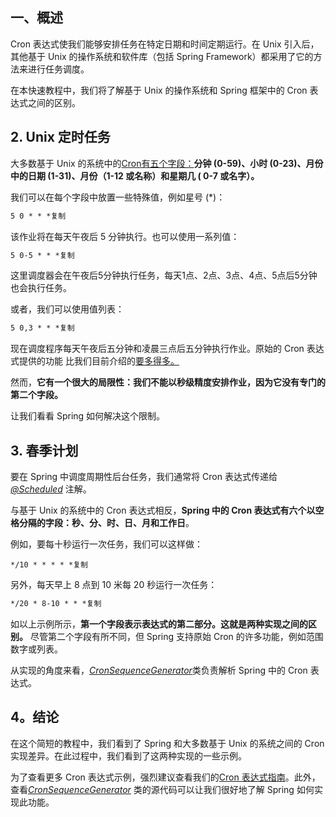 ## 一、概述

Cron 表达式使我们能够安排任务在特定日期和时间定期运行。在 Unix 引入后，其他基于 Unix 的操作系统和软件库（包括 Spring Framework）都采用了它的方法来进行任务调度。

在本快速教程中，我们将了解基于 Unix 的操作系统和 Spring 框架中的 Cron 表达式之间的区别。

## 2. Unix 定时任务

大多数基于 Unix 的系统中的[Cron有五个字段：](https://www.manpagez.com/man/5/crontab/)**分钟 (0-59)、小时 (0-23)、月份中的日期 (1-31)、月份（1-12 或名称）和星期几 ( 0-7 或名字）。**

我们可以在每个字段中放置一些特殊值，例如星号 (*)：

```markdown
5 0 * * *复制
```

该作业将在每天午夜后 5 分钟执行。也可以使用一系列值：

```apache
5 0-5 * * *复制
```

这里调度器会在午夜后5分钟执行任务，每天1点、2点、3点、4点、5点后5分钟也会执行任务。

或者，我们可以使用值列表：

```apache
5 0,3 * * *复制
```

现在调度程序每天午夜后五分钟和凌晨三点后五分钟执行作业。原始的 Cron 表达式提供的功能 比我们目前介绍的[要多得多。](https://www.baeldung.com/cron-expressions)

然而，**它有一个很大的局限性：我们不能以秒级精度安排作业，因为它没有专门的第二个字段。**

让我们看看 Spring 如何解决这个限制。

## 3. 春季计划

要在 Spring 中调度周期性后台任务，我们通常将 Cron 表达式传递给 *[@Scheduled](https://www.baeldung.com/spring-scheduled-tasks#schedule-a-task-using-cron-expressions)* 注解。

与基于 Unix 的系统中的 Cron 表达式相反，**Spring 中的 Cron 表达式有六个以空格分隔的字段：秒、分、时、日、月和工作日**。

例如，要每十秒运行一次任务，我们可以这样做：

```plaintext
*/10 * * * * *复制
```

另外，每天早上 8 点到 10 米每 20 秒运行一次任务：

```apache
*/20 * 8-10 * * *复制
```

如以上示例所示，**第一个字段表示表达式的第二部分。这就是两种实现之间的区别。** 尽管第二个字段有所不同，但 Spring 支持原始 Cron 的许多功能，例如范围数字或列表。

从实现的角度来看，[*CronSequenceGenerator*](https://docs.spring.io/spring/docs/current/javadoc-api/org/springframework/scheduling/support/CronSequenceGenerator.html)类负责解析 Spring 中的 Cron 表达式。

## 4。结论

在这个简短的教程中，我们看到了 Spring 和大多数基于 Unix 的系统之间的 Cron 实现差异。在此过程中，我们看到了这两种实现的一些示例。

为了查看更多 Cron 表达式示例，强烈建议查看我们的[Cron 表达式指南](https://www.baeldung.com/cron-expressions)。此外，查看[*CronSequenceGenerator*](https://github.com/spring-projects/spring-framework/blob/master/spring-context/src/main/java/org/springframework/scheduling/support/CronSequenceGenerator.java) 类的源代码可以让我们很好地了解 Spring 如何实现此功能。